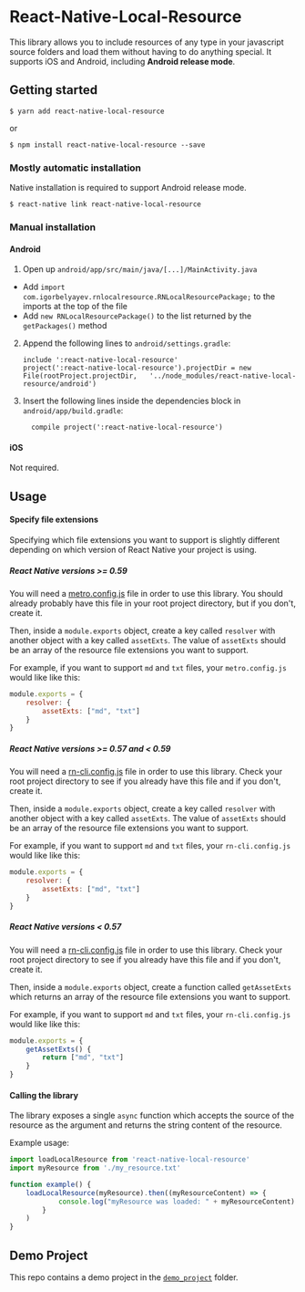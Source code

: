 
# React-Native-Local-Resource

This library allows you to include resources of any type in your javascript source folders and load
them without having to do anything special. It supports iOS and Android, 
including **Android release mode**.

## Getting started

`$ yarn add react-native-local-resource`

or

`$ npm install react-native-local-resource --save`

### Mostly automatic installation

Native installation is required to support Android release mode. 

`$ react-native link react-native-local-resource`

### Manual installation


#### Android

1. Open up `android/app/src/main/java/[...]/MainActivity.java`
  - Add `import com.igorbelyayev.rnlocalresource.RNLocalResourcePackage;` to the imports at the top of the file
  - Add `new RNLocalResourcePackage()` to the list returned by the `getPackages()` method
2. Append the following lines to `android/settings.gradle`:
  	```
  	include ':react-native-local-resource'
  	project(':react-native-local-resource').projectDir = new File(rootProject.projectDir, 	'../node_modules/react-native-local-resource/android')
  	```
3. Insert the following lines inside the dependencies block in `android/app/build.gradle`:
  	```
      compile project(':react-native-local-resource')
  	```

#### iOS

Not required.

## Usage

#### Specify file extensions

Specifying which file extensions you want to support is slightly different depending on which version of React Native your project is using.

##### React Native versions >= 0.59

You will need a [metro.config.js](https://facebook.github.io/metro/docs/en/configuration.html)
file in order to use this library. You should already probably have this file in your root project directory, but if you don't, create it.

Then, inside a `module.exports` object,
create a key called `resolver` with another object with a key called `assetExts`. 
The value of `assetExts` should be an array of the resource file extensions you want to support. 

For example, if you want to support `md` and `txt` files, your `metro.config.js` would like like this:
```javascript
module.exports = {
    resolver: {
        assetExts: ["md", "txt"]
    }
}
```


##### React Native versions >= 0.57 and < 0.59

You will need a [rn-cli.config.js](https://facebook.github.io/react-native/docs/understanding-cli#cli-configs
) file in order to use this library. Check your root project directory to see if you
already have this file and if you don't, create it.

Then, inside a `module.exports` object,
create a key called `resolver` with another object with a key called `assetExts`. 
The value of `assetExts` should be an array of the resource file extensions you want to support. 

For example, if you want to support `md` and `txt` files, your `rn-cli.config.js` would like like this:
```javascript
module.exports = {
    resolver: {
        assetExts: ["md", "txt"]
    }
}
```

##### React Native versions < 0.57

You will need a [rn-cli.config.js](https://facebook.github.io/react-native/docs/understanding-cli#cli-configs
) file in order to use this library. Check your root project directory to see if you
already have this file and if you don't, create it.

Then, inside a `module.exports` object,
create a function called `getAssetExts` which returns an array of the resource file
extensions you want to support. 

For example, if you want to support `md` and `txt` files, your `rn-cli.config.js` would like like this:
```javascript
module.exports = {
    getAssetExts() {
        return ["md", "txt"]
    }
}
```


#### Calling the library

The library exposes a single `async` function which accepts the source of the resource as the argument
and returns the string content of the resource. 

Example usage:

```javascript
import loadLocalResource from 'react-native-local-resource'
import myResource from './my_resource.txt'

function example() {
    loadLocalResource(myResource).then((myResourceContent) => {
            console.log("myResource was loaded: " + myResourceContent)
        }
    )
}
```
  
## Demo Project

This repo contains a demo project in the [`demo_project`](/demo_project) folder.